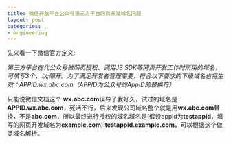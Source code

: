 ```yaml
---
title: 微信开放平台公众号第三方平台网页开发域名问题
layout: post
categories:
- engineering
---
```

先来看一下微信官方定义:

*第三方平台在代公众号做网页授权、调用JS SDK等网页开发工作时所用的域名，可填写3个，以;隔开。为了满足开发者管理需要，符合以下要求的下级域名也将生效：$APPID$.wx.abc.com（$APPID$为公众号的AppID的替换符）*

只能说微信文档这个 **wx.abc.com**误导了我好久，试过的域名是**APPID.wx.abc.com**，死活不行，后来发现公司域名整个就是用**wx.abc.com**替换，不是**abc.com**，所以最终进行授权的域名域名是(假设appid为**testappid**，填写的网页开发域名为**example.com**):**testappid.example.com**，可以根据这个做泛域名解析。